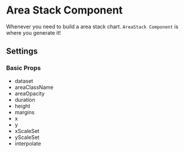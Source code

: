 # Area Stack Component

Whenever you need to build a area stack chart. `AreaStack Component` is where you generate it!

## Settings

### Basic Props

- dataset
- areaClassName
- areaOpacity
- duration
- height
- margins
- x
- y
- xScaleSet
- yScaleSet
- interpolate
